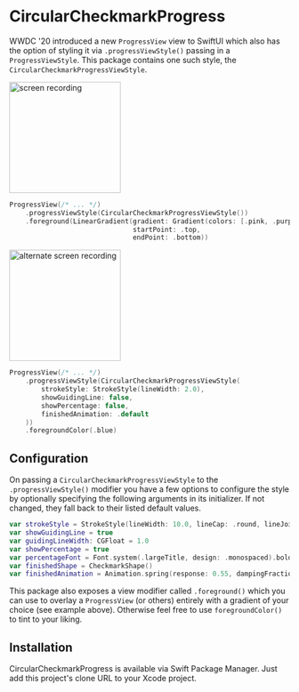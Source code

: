 # CircularCheckmarkProgress

WWDC '20 introduced a new `ProgressView` view to SwiftUI which also has the option of styling it via `.progressViewStyle()` passing in a `ProgressViewStyle`. This package contains one such style, the `CircularCheckmarkProgressViewStyle`.

<img src="https://user-images.githubusercontent.com/2625584/86522712-70659780-be62-11ea-8e06-812bccbca2ad.gif" width="200px" alt="screen recording" />

```swift
ProgressView(/* ... */)
    .progressViewStyle(CircularCheckmarkProgressViewStyle())
    .foreground(LinearGradient(gradient: Gradient(colors: [.pink, .purple]), 
                               startPoint: .top,
                               endPoint: .bottom))
```

<img src="https://user-images.githubusercontent.com/2625584/86522812-86278c80-be63-11ea-8370-976a0311e371.gif" width="200px" alt="alternate screen recording" />

```swift
ProgressView(/* ... */)
    .progressViewStyle(CircularCheckmarkProgressViewStyle(
        strokeStyle: StrokeStyle(lineWidth: 2.0),
        showGuidingLine: false,
        showPercentage: false,
        finishedAnimation: .default
    ))
    .foregroundColor(.blue)
```

## Configuration

On passing a `CircularCheckmarkProgressViewStyle` to the `.progressViewStyle()` modifier you have a few options to configure the style by optionally specifying the following arguments in its initializer. If not changed, they fall back to their listed default values.

```swift
var strokeStyle = StrokeStyle(lineWidth: 10.0, lineCap: .round, lineJoin: .round)
var showGuidingLine = true
var guidingLineWidth: CGFloat = 1.0
var showPercentage = true
var percentageFont = Font.system(.largeTitle, design: .monospaced).bold()
var finishedShape = CheckmarkShape()
var finishedAnimation = Animation.spring(response: 0.55, dampingFraction: 0.35).speed(1.5)
```

This package also exposes a view modifier called `.foreground()` which you can use to overlay a `ProgressView` (or others) entirely with a gradient of your choice (see example above). Otherwise feel free to use `foregroundColor()` to tint to your liking. 

## Installation

CircularCheckmarkProgress is available via Swift Package Manager. Just add this project's clone URL to your Xcode project.
